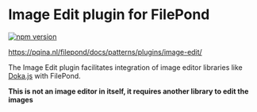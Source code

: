 # Image Edit plugin for FilePond

[![npm version](https://badge.fury.io/js/filepond-plugin-image-edit.svg)](https://badge.fury.io/js/filepond)

https://pqina.nl/filepond/docs/patterns/plugins/image-edit/

The Image Edit plugin facilitates integration of image editor libraries like [Doka.js](https://pqina.nl/doka/) with FilePond. 

**This is not an image editor in itself, it requires another library to edit the images**
